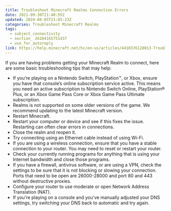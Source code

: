 ```yaml
---
title: Troubleshoot Minecraft Realms Connection Errors
date: 2021-09-30T21:40:55Z
updated: 2024-08-05T21:03:23Z
categories: Troubleshoot Minecraft Realms
tags:
  - subject_connectivity
  - section_ 26104165751437
  - use_for_autoreply
link: https://help.minecraft.net/hc/en-us/articles/4410376128013-Troubleshoot-Minecraft-Realms-Connection-Errors
---
```


If you are having problems getting your Minecraft Realm to connect, here are some basic troubleshooting tips that may help:

- If you’re playing on a Nintendo Switch, PlayStation™, or Xbox, ensure you have that console’s online subscription service active. This means you need an active subscription to Nintendo Switch Online, PlayStation® Plus, or an Xbox Game Pass Core or Xbox Game Pass Ultimate subscription.
- Realms is not supported on some older versions of the game. We recommend updating to the latest Minecraft version.
- Restart Minecraft.
- Restart your computer or device and see if this fixes the issue. Restarting can often clear errors in connections.
- Close the realm and reopen it.
- Try connecting using an Ethernet cable instead of using Wi-Fi.
- If you are using a wireless connection, ensure that you have a stable connection to your router. You may need to reset or restart your router.
- Check your currently running programs for anything that is using your Internet bandwidth and close those programs.
- If you have a firewall, antivirus software, or are using a VPN, check the settings to be sure that it is not blocking or slowing your connection. Ports that need to be open are 26000-28000 and port 80 and 443 without destructive proxies.
- Configure your router to use moderate or open Network Address Translation (NAT).
- If you're playing on a console and you've manually adjusted your DNS settings, try switching your DNS back to automatic and try again.
